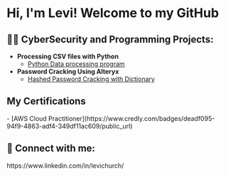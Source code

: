 <h1>Hi, I'm Levi! Welcome to my GitHub<br/>

<h2>👨‍💻 CyberSecurity and Programming Projects:</h2>

- <b>Processing CSV files with Python</b>
  - [Python Data processing program](https://github.com/Levichurch/Levichurch/blob/main/Teamproject.py)
- <b>Password Cracking Using Alteryx</b>
  - [Hashed Password Cracking with Dictionary](https://github.com/Levichurch/Levichurch/blob/main/Levi%20Church%20Hashed%20Password%20cracking%20Project)


<h2> My Certifications</h2>
- [AWS Cloud Practitioner](https://www.credly.com/badges/deadf095-94f9-4863-adf4-349df11ac609/public_url)  


<h2> 🤳 Connect with me:</h2> 
https://www.linkedin.com/in/levichurch/








<!--

